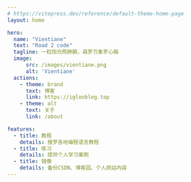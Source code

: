 ```yaml
---
# https://vitepress.dev/reference/default-theme-home-page
layout: home

hero:
  name: "Vientiane"
  text: "Road 2 code"
  tagline: 一粒阳光照肺腑，森罗万象罗心胸
  image:
      src: /images/vientiane.png
      alt: 'Vientiane'
  actions:
    - theme: brand
      text: 博客
      link: https://iglooblog.top
    - theme: alt
      text: 关于
      link: /about

features:
  - title: 教程
    details: 搜罗各地编程语言教程
  - title: 练习
    details: 提供个人学习案例
  - title: 镜像
    details: 备份CSDN、博客园、个人网站内容
---
```


